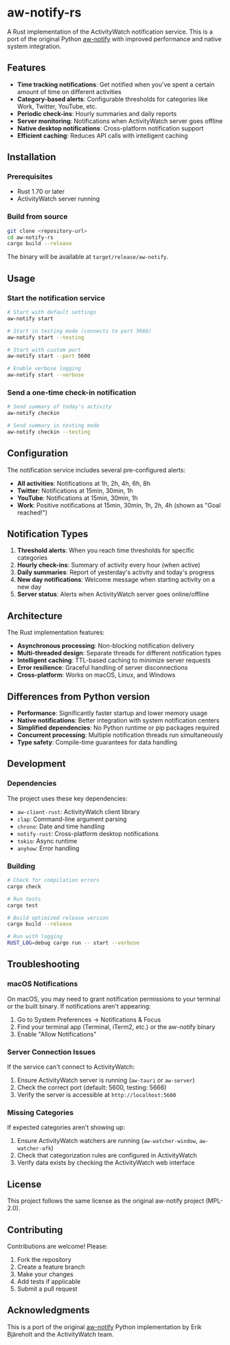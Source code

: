 # aw-notify-rs

A Rust implementation of the ActivityWatch notification service. This is a port of the original Python [aw-notify](https://github.com/ActivityWatch/aw-notify) with improved performance and native system integration.

## Features

- **Time tracking notifications**: Get notified when you've spent a certain amount of time on different activities
- **Category-based alerts**: Configurable thresholds for categories like Work, Twitter, YouTube, etc.
- **Periodic check-ins**: Hourly summaries and daily reports
- **Server monitoring**: Notifications when ActivityWatch server goes offline
- **Native desktop notifications**: Cross-platform notification support
- **Efficient caching**: Reduces API calls with intelligent caching

## Installation

### Prerequisites

- Rust 1.70 or later
- ActivityWatch server running

### Build from source

```bash
git clone <repository-url>
cd aw-notify-rs
cargo build --release
```

The binary will be available at `target/release/aw-notify`.

## Usage

### Start the notification service

```bash
# Start with default settings
aw-notify start

# Start in testing mode (connects to port 5666)
aw-notify start --testing

# Start with custom port
aw-notify start --port 5600

# Enable verbose logging
aw-notify start --verbose
```

### Send a one-time check-in notification

```bash
# Send summary of today's activity
aw-notify checkin

# Send summary in testing mode
aw-notify checkin --testing
```

## Configuration

The notification service includes several pre-configured alerts:

- **All activities**: Notifications at 1h, 2h, 4h, 6h, 8h
- **Twitter**: Notifications at 15min, 30min, 1h
- **YouTube**: Notifications at 15min, 30min, 1h
- **Work**: Positive notifications at 15min, 30min, 1h, 2h, 4h (shown as "Goal reached!")

## Notification Types

1. **Threshold alerts**: When you reach time thresholds for specific categories
2. **Hourly check-ins**: Summary of activity every hour (when active)
3. **Daily summaries**: Report of yesterday's activity and today's progress
4. **New day notifications**: Welcome message when starting activity on a new day
5. **Server status**: Alerts when ActivityWatch server goes online/offline

## Architecture

The Rust implementation features:

- **Asynchronous processing**: Non-blocking notification delivery
- **Multi-threaded design**: Separate threads for different notification types
- **Intelligent caching**: TTL-based caching to minimize server requests
- **Error resilience**: Graceful handling of server disconnections
- **Cross-platform**: Works on macOS, Linux, and Windows

## Differences from Python version

- **Performance**: Significantly faster startup and lower memory usage
- **Native notifications**: Better integration with system notification centers
- **Simplified dependencies**: No Python runtime or pip packages required
- **Concurrent processing**: Multiple notification threads run simultaneously
- **Type safety**: Compile-time guarantees for data handling

## Development

### Dependencies

The project uses these key dependencies:

- `aw-client-rust`: ActivityWatch client library
- `clap`: Command-line argument parsing
- `chrono`: Date and time handling
- `notify-rust`: Cross-platform desktop notifications
- `tokio`: Async runtime
- `anyhow`: Error handling

### Building

```bash
# Check for compilation errors
cargo check

# Run tests
cargo test

# Build optimized release version
cargo build --release

# Run with logging
RUST_LOG=debug cargo run -- start --verbose
```

## Troubleshooting

### macOS Notifications

On macOS, you may need to grant notification permissions to your terminal or the built binary. If notifications aren't appearing:

1. Go to System Preferences → Notifications & Focus
2. Find your terminal app (Terminal, iTerm2, etc.) or the aw-notify binary
3. Enable "Allow Notifications"

### Server Connection Issues

If the service can't connect to ActivityWatch:

1. Ensure ActivityWatch server is running (`aw-tauri` or `aw-server`)
2. Check the correct port (default: 5600, testing: 5666)
3. Verify the server is accessible at `http://localhost:5600`

### Missing Categories

If expected categories aren't showing up:

1. Ensure ActivityWatch watchers are running (`aw-watcher-window`, `aw-watcher-afk`)
2. Check that categorization rules are configured in ActivityWatch
3. Verify data exists by checking the ActivityWatch web interface

## License

This project follows the same license as the original aw-notify project (MPL-2.0).

## Contributing

Contributions are welcome! Please:

1. Fork the repository
2. Create a feature branch
3. Make your changes
4. Add tests if applicable
5. Submit a pull request

## Acknowledgments

This is a port of the original [aw-notify](https://github.com/ActivityWatch/aw-notify) Python implementation by Erik Bjäreholt and the ActivityWatch team.
